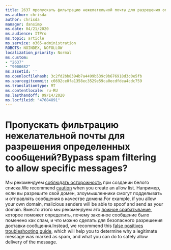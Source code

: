 ```yaml
---
title: 2637 пропускать фильтрацию нежелательной почты для разрешения определенных сообщений?
ms.author: chrisda
author: chrisda
manager: dansimp
ms.date: 04/21/2020
ms.audience: ITPro
ms.topic: article
ms.service: o365-administration
ROBOTS: NOINDEX, NOFOLLOW
localization_priority: Normal
ms.custom:
- "2637"
- "9000682"
ms.assetid: ''
ms.openlocfilehash: 3c2fd2bb8394b7a4499b539c9b676918d3c0e5fb
ms.sourcegitcommit: c6692ce0fa1358ec3529e59ca0ecdfdea4cdc759
ms.translationtype: MT
ms.contentlocale: ru-RU
ms.lasthandoff: 09/14/2020
ms.locfileid: "47684891"
---
```

# <a name="bypass-spam-filtering-to-allow-specific-messages"></a><span data-ttu-id="ed5aa-102">Пропускать фильтрацию нежелательной почты для разрешения определенных сообщений?</span><span class="sxs-lookup"><span data-stu-id="ed5aa-102">Bypass spam filtering to allow specific messages?</span></span>

<span data-ttu-id="ed5aa-103">Мы рекомендуем [соблюдать осторожность](https://docs.microsoft.com/exchange/troubleshoot/antispam/cautions-against-bypassing-spam-filters) при создании белого списка.</span><span class="sxs-lookup"><span data-stu-id="ed5aa-103">We recommend [caution](https://docs.microsoft.com/exchange/troubleshoot/antispam/cautions-against-bypassing-spam-filters) when you create an allow list.</span></span> <span data-ttu-id="ed5aa-104">Например, если вы разрешите свой домен, злоумышленники смогут подделывать и отправлять сообщения в качестве домена.</span><span class="sxs-lookup"><span data-stu-id="ed5aa-104">For example, if you allow your own domain, malicious senders will be able to spoof and send as your domain.</span></span>  <span data-ttu-id="ed5aa-105">Вместо этого мы рекомендуем это [ложное срабатывание](https://docs.microsoft.com/microsoft-365/security/office-365-security/anti-spam-protection), которое поможет определить, почему законное сообщение было помечено как спам, и что можно сделать для безопасного разрешения доставки сообщения.</span><span class="sxs-lookup"><span data-stu-id="ed5aa-105">Instead, we recommend this [false positives troubleshooting guide](https://docs.microsoft.com/microsoft-365/security/office-365-security/anti-spam-protection), which will help you to determine why a legitimate message was marked as spam, and what you can do to safely allow delivery of the message.</span></span>
